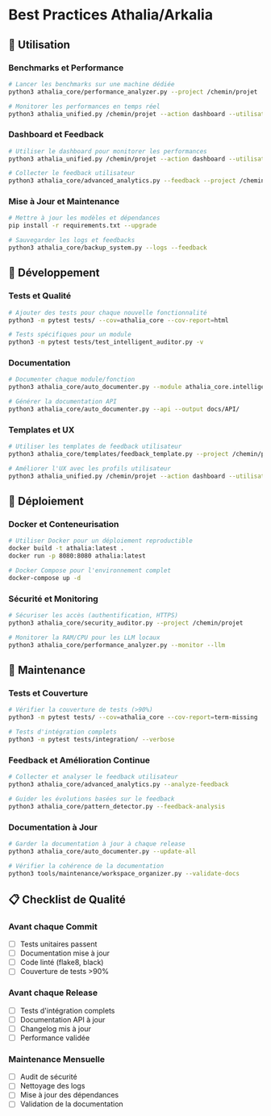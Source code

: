 # Best Practices Athalia/Arkalia

## 🚀 Utilisation

### Benchmarks et Performance
```bash
# Lancer les benchmarks sur une machine dédiée
python3 athalia_core/performance_analyzer.py --project /chemin/projet

# Monitorer les performances en temps réel
python3 athalia_unified.py /chemin/projet --action dashboard --utilisateur nom
```

### Dashboard et Feedback
```bash
# Utiliser le dashboard pour monitorer les performances
python3 athalia_unified.py /chemin/projet --action dashboard --utilisateur athalia

# Collecter le feedback utilisateur
python3 athalia_core/advanced_analytics.py --feedback --project /chemin/projet
```

### Mise à Jour et Maintenance
```bash
# Mettre à jour les modèles et dépendances
pip install -r requirements.txt --upgrade

# Sauvegarder les logs et feedbacks
python3 athalia_core/backup_system.py --logs --feedback
```

## 🔧 Développement

### Tests et Qualité
```bash
# Ajouter des tests pour chaque nouvelle fonctionnalité
python3 -m pytest tests/ --cov=athalia_core --cov-report=html

# Tests spécifiques pour un module
python3 -m pytest tests/test_intelligent_auditor.py -v
```

### Documentation
```bash
# Documenter chaque module/fonction
python3 athalia_core/auto_documenter.py --module athalia_core.intelligent_auditor

# Générer la documentation API
python3 athalia_core/auto_documenter.py --api --output docs/API/
```

### Templates et UX
```bash
# Utiliser les templates de feedback utilisateur
python3 athalia_core/templates/feedback_template.py --project /chemin/projet

# Améliorer l'UX avec les profils utilisateur
python3 athalia_unified.py /chemin/projet --action dashboard --utilisateur nom
```

## 🐳 Déploiement

### Docker et Conteneurisation
```bash
# Utiliser Docker pour un déploiement reproductible
docker build -t athalia:latest .
docker run -p 8080:8080 athalia:latest

# Docker Compose pour l'environnement complet
docker-compose up -d
```

### Sécurité et Monitoring
```bash
# Sécuriser les accès (authentification, HTTPS)
python3 athalia_core/security_auditor.py --project /chemin/projet

# Monitorer la RAM/CPU pour les LLM locaux
python3 athalia_core/performance_analyzer.py --monitor --llm
```

## 🔄 Maintenance

### Tests et Couverture
```bash
# Vérifier la couverture de tests (>90%)
python3 -m pytest tests/ --cov=athalia_core --cov-report=term-missing

# Tests d'intégration complets
python3 -m pytest tests/integration/ --verbose
```

### Feedback et Amélioration Continue
```bash
# Collecter et analyser le feedback utilisateur
python3 athalia_core/advanced_analytics.py --analyze-feedback

# Guider les évolutions basées sur le feedback
python3 athalia_core/pattern_detector.py --feedback-analysis
```

### Documentation à Jour
```bash
# Garder la documentation à jour à chaque release
python3 athalia_core/auto_documenter.py --update-all

# Vérifier la cohérence de la documentation
python3 tools/maintenance/workspace_organizer.py --validate-docs
```

## 📋 Checklist de Qualité

### Avant chaque Commit
- [ ] Tests unitaires passent
- [ ] Documentation mise à jour
- [ ] Code linté (flake8, black)
- [ ] Couverture de tests >90%

### Avant chaque Release
- [ ] Tests d'intégration complets
- [ ] Documentation API à jour
- [ ] Changelog mis à jour
- [ ] Performance validée

### Maintenance Mensuelle
- [ ] Audit de sécurité
- [ ] Nettoyage des logs
- [ ] Mise à jour des dépendances
- [ ] Validation de la documentation 